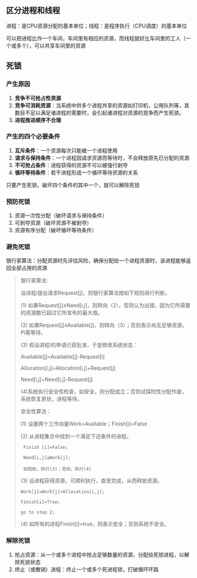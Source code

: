 ## 区分进程和线程

进程：是CPU资源分配的基本单位；线程：是程序执行（CPU调度）的基本单位

可以把进程比作一个车间，车间里有相应的资源，而线程就好比车间里的工人（一个或多个），可以共享车间里的资源

## 死锁

### 产生原因

1. **竞争不可抢占性资源**
2. **竞争可消耗资源**：当系统中供多个进程共享的资源如打印机，公用队列等，其数目不足以满足诸进程的需要时，会引起诸进程对资源的竞争而产生死锁。
3. **进程推进顺序不合理**

### 产生的四个必要条件

1. **互斥条件**：一个资源每次只能被一个进程使用
2. **请求与保持条件**：一个进程因请求资源而等待时，不会释放原先已分配的资源
3. **不可抢占条件**：进程获得的资源不可以被强行剥夺
4. **循环等待条件**：若干进程形成一个循环等待资源的关系

只要产生死锁，破坏四个条件的其中一个，就可以解除死锁

### 预防死锁

1. 资源一次性分配（破坏请求与保持条件）
2. 可剥夺资源（破坏资源不被剥夺）
3. 资源有序分配（破坏循环等待条件）

### 避免死锁

银行家算法：分配资源时先评估风险，确保分配给一个进程资源时，该进程能够返回全部占用的资源

> 银行家算法:
>
> 设进程i提出请求Request[j]，则银行家算法按如下规则进行判断。
>
> (1) 如果Request[j]≤Need[i,j]，则转向（2），否则认为出错，因为它所需要的资源数已超过它所宣布的最大值。
>
> (2) 如果Request[j]≤Available[j]，则转向（3）；否则表示尚无足够资源，Pi需等待。
>
> (3) 假设进程i的申请已获批准，于是修改系统状态：
>
> Available[j]=Available[j]-Request[i]
>
> Allocation[i,j]=Allocation[i,j]+Request[j]
>
> Need[i,j]=Need[i,j]-Request[j]
>
> (4)系统执行安全性检查，如安全，则分配成立；否则试探险性分配作废，系统恢复原状，进程等待。
>
> 安全性算法：
>
> (1) 设置两个工作向量Work=Available；Finish[i]=False
>
> (2) 从进程集合中找到一个满足下述条件的进程，
>
>      Finish [i]=False;
>     
>      Need[i,j]≤Work[j];
>     
>      如找到，执行(3)；否则，执行(4)
>
> (3) 设进程获得资源，可顺利执行，直至完成，从而释放资源。
>
>     Work[j]=Work[j]+Allocation[i,j];
>     
>     Finish[i]=True;
>     
>     go to step 2;
>
> (4) 如所有的进程Finish[i]=true，则表示安全；否则系统不安全。

### 解除死锁

1. 抢占资源：从一个或多个进程中抢占足够数量的资源，分配给死锁进程，以解除死锁状态
2. 终止（或撤销）进程：终止一个或多个死进程锁，打破循环环路